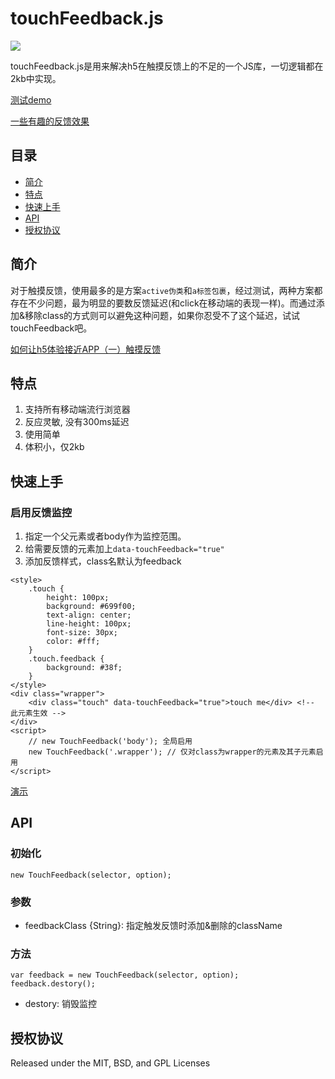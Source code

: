 # touchFeedback.js

![](http://0d077ef9e74d8.cdn.sohucs.com/pWc9ydG_gif)

touchFeedback.js是用来解决h5在触摸反馈上的不足的一个JS库，一切逻辑都在2kb中实现。

[测试demo](http://www.dearhaoge.com/touchFeedback/demo/delay-test.html)

[一些有趣的反馈效果](http://www.dearhaoge.com/touchFeedback/demo/cool-feedbacks.html)

## 目录

* [简介](#简介)
* [特点](#特点)
* [快速上手](#快速上手)
* [API](#api)
* [授权协议](#授权协议)

## 简介

对于触摸反馈，使用最多的是方案``active伪类``和``a标签包裹``，经过测试，两种方案都存在不少问题，最为明显的要数反馈延迟(和click在移动端的表现一样)。而通过添加&移除class的方式则可以避免这种问题，如果你忍受不了这个延迟，试试touchFeedback吧。

[如何让h5体验接近APP（一）触摸反馈](http://note.youdao.com/noteshare?id=6acccc8bebfe14b33029d7905b9727db)

## 特点

1. 支持所有移动端流行浏览器
2. 反应灵敏, 没有300ms延迟
3. 使用简单
4. 体积小，仅2kb

## 快速上手

### 启用反馈监控

1. 指定一个父元素或者body作为监控范围。
2. 给需要反馈的元素加上``data-touchFeedback="true"``
3. 添加反馈样式，class名默认为feedback
    
```
<style>
    .touch {
        height: 100px;
        background: #699f00;
        text-align: center;
        line-height: 100px;
        font-size: 30px;
        color: #fff;
    }
    .touch.feedback {
        background: #38f;
    }
</style>
<div class="wrapper">
    <div class="touch" data-touchFeedback="true">touch me</div> <!-- 此元素生效 -->
</div>
<script>
    // new TouchFeedback('body'); 全局启用
    new TouchFeedback('.wrapper'); // 仅对class为wrapper的元素及其子元素启用
</script>
```

[演示](http://www.dearhaoge.com/touchFeedback/demo/basic.html)

## API

### 初始化

    new TouchFeedback(selector, option);

### 参数

* feedbackClass {String}: 指定触发反馈时添加&删除的className

### 方法

    var feedback = new TouchFeedback(selector, option);
    feedback.destory();

* destory: 销毁监控


## 授权协议

Released under the MIT, BSD, and GPL Licenses


    





